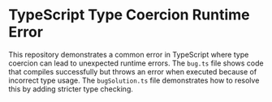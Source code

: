 # TypeScript Type Coercion Runtime Error

This repository demonstrates a common error in TypeScript where type coercion can lead to unexpected runtime errors.  The `bug.ts` file shows code that compiles successfully but throws an error when executed because of incorrect type usage.  The `bugSolution.ts` file demonstrates how to resolve this by adding stricter type checking.